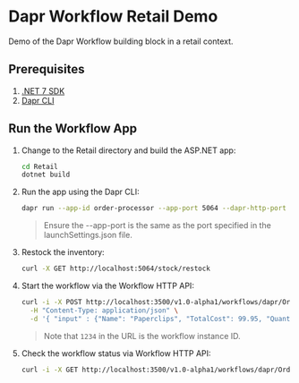 # Dapr Workflow Retail Demo

Demo of the Dapr Workflow building block in a retail context.

## Prerequisites

1. [.NET 7 SDK](https://dotnet.microsoft.com/download/dotnet/7.0)
2. [Dapr CLI](https://docs.dapr.io/getting-started/install-dapr-cli/)

## Run the Workflow App

1. Change to the Retail directory and build the ASP.NET app:

    ```bash
    cd Retail
    dotnet build
    ```

2. Run the app using the Dapr CLI:

    ```bash
    dapr run --app-id order-processor --app-port 5064 --dapr-http-port 3500 --resources-path ./Resources dotnet run
    ```

    > Ensure the --app-port is the same as the port specified in the launchSettings.json file.

3. Restock the inventory:

    ```bash
    curl -X GET http://localhost:5064/stock/restock
    ```

4. Start the workflow via the Workflow HTTP API:

   ```bash
   curl -i -X POST http://localhost:3500/v1.0-alpha1/workflows/dapr/OrderProcessingWorkflow/1234/start \
     -H "Content-Type: application/json" \
     -d '{ "input" : {"Name": "Paperclips", "TotalCost": 99.95, "Quantity": 1}}'
    ```

    > Note that `1234` in the URL is the workflow instance ID.

5. Check the workflow status via Workflow HTTP API:

    ```bash
    curl -i -X GET http://localhost:3500/v1.0-alpha1/workflows/dapr/OrderProcessingWorkflow/1234/status
    ```
